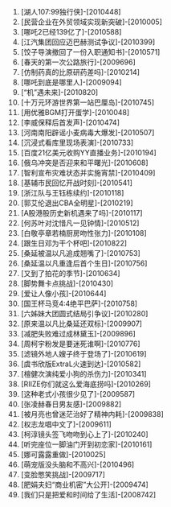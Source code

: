 
1. [湖人107:99独行侠]-[2010448]
1. [民营企业在外贸领域实现新突破]-[2010005]
1. [哪吒2已经139亿了]-[2010588]
1. [江汽集团回应迈巴赫测试争议]-[2010399]
1. [饺子导演撤回了一份入职通知书]-[2010571]
1. [春天的第一次公路旅行]-[2009696]
1. [仿制药真的比原研药差吗]-[2010214]
1. [哪吒到底是哪里人]-[2009094]
1. [“机”遇未来]-[2010820]
1. [十万元环游世界第一站巴厘岛]-[2010745]
1. [用优雅BGM打开蛋学]-[2010048]
1. [李威保释后首发声]-[2010474]
1. [河南南阳辟谣小麦病毒大爆发]-[2010507]
1. [沉浸式看库里现场表演]-[2010733]
1. [百度21亿美元收购YY直播业务]-[2010194]
1. [俄乌冲突是否迎来和平曙光]-[2010608]
1. [智利宣布灾难状态并实施宵禁]-[2010409]
1. [基辅市民回忆开战时刻]-[2010541]
1. [浙江队与王钰栋续约]-[2010118]
1. [郭艾伦退出CBA全明星]-[2010219]
1. [A股港股历史新机遇来了吗]-[2010117]
1. [何苏叶对沈惜凡一见钟情]-[2010512]
1. [白敬亭章若楠厨房吻性张力]-[2010108]
1. [跟生日邓为干个杯吧]-[2010822]
1. [桑延被温以凡追成翘嘴了]-[2010753]
1. [桑延温以凡重逢后首个生日]-[2010756]
1. [又到了拍花的季节]-[2010634]
1. [脚势舞卡点挑战]-[2010430]
1. [爱让人像小孩]-[2010644]
1. [国王杯马竞4:4绝平巴萨]-[2010758]
1. [六姊妹大团圆式结局引争议]-[2010280]
1. [原来温以凡比桑延还双标]-[2009907]
1. [减肥失败难过成林黛玉]-[2009896]
1. [周柯宇粉发是要迷死谁啊]-[2010776]
1. [滤镜外地人嫂子终于登场了]-[2010619]
1. [虞书欣版ExtraL火速到达]-[2010582]
1. [檀健次演纯爱小狗的杀伤力]-[2010341]
1. [RIIZE你们就这么爱海底捞吗]-[2010269]
1. [这种老式小孩很少见了]-[2009587]
1. [张凌赫春日男友感]-[2009882]
1. [被月亮也曾迷茫治好了精神内耗]-[2009838]
1. [权志龙唱中文了]-[2009611]
1. [柯淳镜头签飞吻吻到心上了]-[2010240]
1. [听完座位一脚油门开到初恋家]-[2010161]
1. [娜可露露重做]-[2010025]
1. [萌宠版没头脑和不高兴]-[2010496]
1. [变脸憋笑挑战]-[2009717]
1. [肥娟夫妇“商业机密”大公开]-[2009474]
1. [我们只是把爱和时间给了生活]-[2008742]